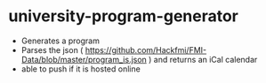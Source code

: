 university-program-generator
============================

- Generates a program
- Parses the json ( https://github.com/Hackfmi/FMI-Data/blob/master/program_is.json ) and returns an iCal calendar
- able to push if it is hosted online
